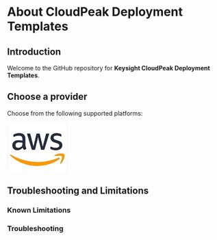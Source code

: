# About CloudPeak Deployment Templates
## Introduction
Welcome to the GitHub repository for **Keysight CloudPeak Deployment Templates**.


## Choose a provider

Choose from the following supported platforms:

[![aws](deployment/images/aws.jpg)](deployment/aws)




## Troubleshooting and Limitations

### Known Limitations

### Troubleshooting
